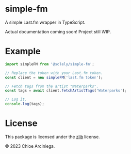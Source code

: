 # simple-fm

A simple Last.fm wrapper in TypeScript.

Actual documentation coming soon! Project still WIP.

# Example

```ts
import simpleFM from '@solely/simple-fm';

// Replace the token with your Last.fm token.
const client = new simpleFM('last.fm token');

// Fetch tags from the artist "Waterparks".
const tags = await client.fetchArtistTags('Waterparks');

// Log it.
console.log(tags);
```

# License

This package is licensed under the [zlib][license] license.

© 2023 Chloe Arciniega.

[license]: /LICENSE
